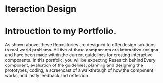 # Iteraction Design

# Introuction to my Portfolio.

As shown above,  these Repositories are designed to offer design solutions to real-world problems. All five of these components are interactive designs and have been made within the current guidelines for creating interactive components. In this portfolio,  you will be expecting Research behind Every component, evaluation of the guidelines,  planning and designing the prototypes,  coding,  a screencast of a walkthrough of how the component works,  and lastly feedback and reflection.
